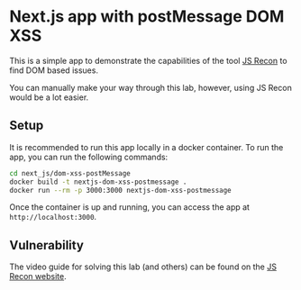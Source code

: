 # Next.js app with postMessage DOM XSS

This is a simple app to demonstrate the capabilities of the tool [JS Recon](https://js-recon.io) to find DOM based issues. 

You can manually make your way through this lab, however, using JS Recon would be a lot easier.

## Setup

It is recommended to run this app locally in a docker container. To run the app, you can run the following commands:

```bash
cd next_js/dom-xss-postMessage
docker build -t nextjs-dom-xss-postmessage .
docker run --rm -p 3000:3000 nextjs-dom-xss-postmessage
```

Once the container is up and running, you can access the app at `http://localhost:3000`.

## Vulnerability

The video guide for solving this lab (and others) can be found on the [JS Recon website](https://js-recon.io/labs).
